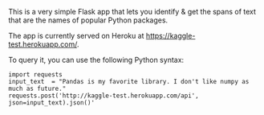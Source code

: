 This is a very simple Flask app that lets you identify & get the spans of text that are the names of popular Python packages.

The app is currently served on Heroku at https://kaggle-test.herokuapp.com/. 

To query it, you can use the following Python syntax:

```
import requests
input_text  = "Pandas is my favorite library. I don't like numpy as much as future."
requests.post('http://kaggle-test.herokuapp.com/api', json=input_text).json()'
```
